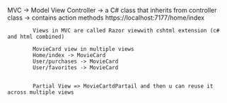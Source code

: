 ﻿MVC -> 
Model 
View 
Controller -> a C# class that inherits from controller class
			-> contains action methods
			https://localhost:7177/home/index

			Views in MVC are called Razor viewwith cshtml extension (c# and html combined)

			MovieCard view in multiple views
			Home/index -> MovieCard
			User/purchases -> MovieCard
			User/favorites -> MovieCard


			Partial View => MovieCartdPartail and then u can reuse it across multiple views